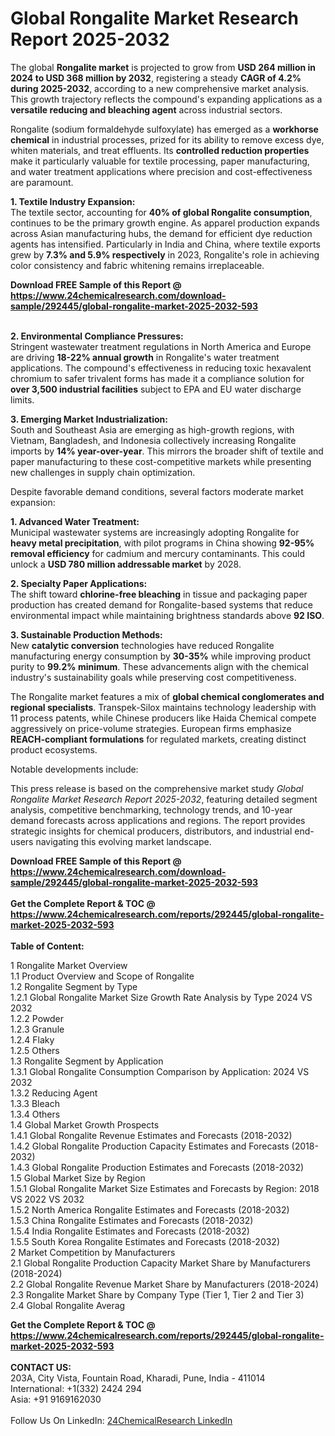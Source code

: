 <h1>Global Rongalite Market Research Report 2025-2032</h1><p>The global <strong>Rongalite market</strong> is projected to grow from <strong>USD 264 million in 2024 to USD 368 million by 2032</strong>, registering a steady <strong>CAGR of 4.2% during 2025-2032</strong>, according to a new comprehensive market analysis. This growth trajectory reflects the compound's expanding applications as a <strong>versatile reducing and bleaching agent</strong> across industrial sectors.</p><p>Rongalite (sodium formaldehyde sulfoxylate) has emerged as a <strong>workhorse chemical</strong> in industrial processes, prized for its ability to remove excess dye, whiten materials, and treat effluents. Its <strong>controlled reduction properties</strong> make it particularly valuable for textile processing, paper manufacturing, and water treatment applications where precision and cost-effectiveness are paramount.</p><p><strong>1. Textile Industry Expansion:</strong><br>
The textile sector, accounting for <strong>40% of global Rongalite consumption</strong>, continues to be the primary growth engine. As apparel production expands across Asian manufacturing hubs, the demand for efficient dye reduction agents has intensified. Particularly in India and China, where textile exports grew by <strong>7.3% and 5.9% respectively</strong> in 2023, Rongalite's role in achieving color consistency and fabric whitening remains irreplaceable.</p><div><b>Download FREE Sample of this Report @ 
            <a href="https://www.24chemicalresearch.com/download-sample/292445/global-rongalite-market-2025-2032-593">
            https://www.24chemicalresearch.com/download-sample/292445/global-rongalite-market-2025-2032-593</a></b></div><br><p><strong>2. Environmental Compliance Pressures:</strong><br>
Stringent wastewater treatment regulations in North America and Europe are driving <strong>18-22% annual growth</strong> in Rongalite's water treatment applications. The compound's effectiveness in reducing toxic hexavalent chromium to safer trivalent forms has made it a compliance solution for <strong>over 3,500 industrial facilities</strong> subject to EPA and EU water discharge limits.</p><p><strong>3. Emerging Market Industrialization:</strong><br>
South and Southeast Asia are emerging as high-growth regions, with Vietnam, Bangladesh, and Indonesia collectively increasing Rongalite imports by <strong>14% year-over-year</strong>. This mirrors the broader shift of textile and paper manufacturing to these cost-competitive markets while presenting new challenges in supply chain optimization.</p><p>Despite favorable demand conditions, several factors moderate market expansion:</p><p><strong>1. Advanced Water Treatment:</strong><br>
Municipal wastewater systems are increasingly adopting Rongalite for <strong>heavy metal precipitation</strong>, with pilot programs in China showing <strong>92-95% removal efficiency</strong> for cadmium and mercury contaminants. This could unlock a <strong>USD 780 million addressable market</strong> by 2028.</p><p><strong>2. Specialty Paper Applications:</strong><br>
The shift toward <strong>chlorine-free bleaching</strong> in tissue and packaging paper production has created demand for Rongalite-based systems that reduce environmental impact while maintaining brightness standards above <strong>92 ISO</strong>.</p><p><strong>3. Sustainable Production Methods:</strong><br>
New <strong>catalytic conversion</strong> technologies have reduced Rongalite manufacturing energy consumption by <strong>30-35%</strong> while improving product purity to <strong>99.2% minimum</strong>. These advancements align with the chemical industry's sustainability goals while preserving cost competitiveness.</p><p>The Rongalite market features a mix of <strong>global chemical conglomerates and regional specialists</strong>. Transpek-Silox maintains technology leadership with 11 process patents, while Chinese producers like Haida Chemical compete aggressively on price-volume strategies. European firms emphasize <strong>REACH-compliant formulations</strong> for regulated markets, creating distinct product ecosystems.</p><p>Notable developments include:</p><p>This press release is based on the comprehensive market study <em>Global Rongalite Market Research Report 2025-2032</em>, featuring detailed segment analysis, competitive benchmarking, technology trends, and 10-year demand forecasts across applications and regions. The report provides strategic insights for chemical producers, distributors, and industrial end-users navigating this evolving market landscape.</p><div><b>Download FREE Sample of this Report @ 
            <a href="https://www.24chemicalresearch.com/download-sample/292445/global-rongalite-market-2025-2032-593">
            https://www.24chemicalresearch.com/download-sample/292445/global-rongalite-market-2025-2032-593</a></b></div><br><div><b>Get the Complete Report & TOC @ 
            <a href="https://www.24chemicalresearch.com/reports/292445/global-rongalite-market-2025-2032-593">
            https://www.24chemicalresearch.com/reports/292445/global-rongalite-market-2025-2032-593</a></b></div><br>
            <b>Table of Content:</b><p>1 Rongalite Market Overview<br />
    1.1 Product Overview and Scope of Rongalite<br />
    1.2 Rongalite Segment by Type<br />
        1.2.1 Global Rongalite Market Size Growth Rate Analysis by Type 2024 VS 2032<br />
        1.2.2 Powder<br />
        1.2.3 Granule<br />
        1.2.4 Flaky<br />
        1.2.5 Others<br />
    1.3 Rongalite Segment by Application<br />
        1.3.1 Global Rongalite Consumption Comparison by Application: 2024 VS 2032<br />
        1.3.2 Reducing Agent<br />
        1.3.3 Bleach<br />
        1.3.4 Others<br />
    1.4 Global Market Growth Prospects<br />
        1.4.1 Global Rongalite Revenue Estimates and Forecasts (2018-2032)<br />
        1.4.2 Global Rongalite Production Capacity Estimates and Forecasts (2018-2032)<br />
        1.4.3 Global Rongalite Production Estimates and Forecasts (2018-2032)<br />
    1.5 Global Market Size by Region<br />
        1.5.1 Global Rongalite Market Size Estimates and Forecasts by Region: 2018 VS 2022 VS 2032<br />
        1.5.2 North America Rongalite Estimates and Forecasts (2018-2032)<br />
        1.5.3 China Rongalite Estimates and Forecasts (2018-2032)<br />
        1.5.4 India Rongalite Estimates and Forecasts (2018-2032)<br />
        1.5.5 South Korea Rongalite Estimates and Forecasts (2018-2032)<br />
2 Market Competition by Manufacturers<br />
    2.1 Global Rongalite Production Capacity Market Share by Manufacturers (2018-2024)<br />
    2.2 Global Rongalite Revenue Market Share by Manufacturers (2018-2024)<br />
    2.3 Rongalite Market Share by Company Type (Tier 1, Tier 2 and Tier 3)<br />
    2.4 Global Rongalite Averag</p><div><b>Get the Complete Report & TOC @ 
            <a href="https://www.24chemicalresearch.com/reports/292445/global-rongalite-market-2025-2032-593">
            https://www.24chemicalresearch.com/reports/292445/global-rongalite-market-2025-2032-593</a></b></div><br><b>CONTACT US:</b><br>
            203A, City Vista, Fountain Road, Kharadi, Pune, India - 411014<br>
            International: +1(332) 2424 294<br>
            Asia: +91 9169162030 <br><br>
            Follow Us On LinkedIn: <a href="https://www.linkedin.com/company/24chemicalresearch/">24ChemicalResearch LinkedIn</a>